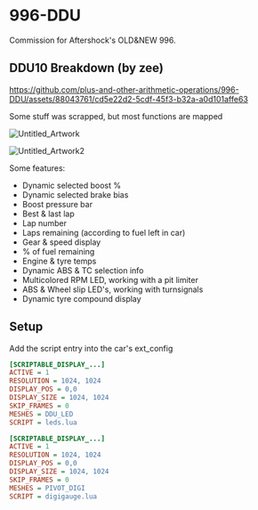 # 996-DDU
Commission for Aftershock's OLD&NEW 996.

## DDU10 Breakdown (by zee)

https://github.com/plus-and-other-arithmetic-operations/996-DDU/assets/88043761/cd5e22d2-5cdf-45f3-b32a-a0d101affe63

Some stuff was scrapped, but most functions are mapped

![Untitled_Artwork](https://github.com/plus-and-other-arithmetic-operations/996-DDU/assets/88043761/0c015c03-0117-40ef-84d1-f0adbca74888)

![Untitled_Artwork2](https://github.com/plus-and-other-arithmetic-operations/996-DDU/assets/88043761/6aa9d67a-44be-473c-8f03-184107d029f5)

Some features:

- Dynamic selected boost %
- Dynamic selected brake bias
- Boost pressure bar
- Best & last lap
- Lap number
- Laps remaining (according to fuel left in car)
- Gear & speed display
- % of fuel remaining
- Engine & tyre temps
- Dynamic ABS & TC selection info
- Multicolored RPM LED, working with a pit limiter
- ABS & Wheel slip LED's, working with turnsignals
- Dynamic tyre compound display

## Setup

Add the script entry into the car's ext_config

```ini
[SCRIPTABLE_DISPLAY_...]
ACTIVE = 1
RESOLUTION = 1024, 1024
DISPLAY_POS = 0,0  
DISPLAY_SIZE = 1024, 1024
SKIP_FRAMES = 0
MESHES = DDU_LED
SCRIPT = leds.lua

[SCRIPTABLE_DISPLAY_...]
ACTIVE = 1
RESOLUTION = 1024, 1024
DISPLAY_POS = 0,0  
DISPLAY_SIZE = 1024, 1024
SKIP_FRAMES = 0
MESHES = PIVOT_DIGI
SCRIPT = digigauge.lua
```


